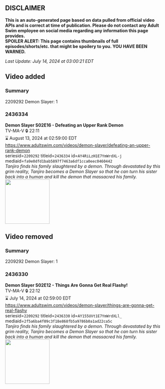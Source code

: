 ## DISCLAIMER
**This is an auto-generated page based on data pulled from official video APIs and is correct at time of publication. Please do not contact any Adult Swim employee on social media regarding any information this page provides.**  
**SPOILER ALERT: This page contains thumbnails of full episodes/shorts/etc. that might be spoilery to you. YOU HAVE BEEN WARNED.**  

_Last Update: July 14, 2024 at 03:00:21 EDT_
## Video added
### Summary
2209292 Demon Slayer: 1  
### 2436334
**Demon Slayer S02E16 - Defeating an Upper Rank Demon**  
TV-MA-V 🔒 22:11  
⌛ August 13, 2024 at 02:59:00 EDT  
https://www.adultswim.com/videos/demon-slayer/defeating-an-upper-rank-demon  
seriesid=`2209292` titleid=`2436334` id=`AY4RiLzH1E7YmWrdXL-j` mediaid=`fa9e0dfd1bab5897f7463a6df1cca0eec0460442`  
_Tanjiro finds his family slaughtered by a demon. Through devastated by this grim reality, Tanjiro becomes a Demon Slayer so that he can turn his sister back into a human and kill the demon that massacred his family._  
<a href="https://media.cdn.adultswim.com/uploads/20240311/thumbnails/2_243111339358-image.png"><img src="https://media.cdn.adultswim.com/uploads/20240311/thumbnails/2_243111339358-image.png" height="144px" /></a>
## Video removed
### Summary
2209292 Demon Slayer: 1  
### 2436330
**Demon Slayer S02E12 - Things Are Gonna Get Real Flashy!**  
TV-MA-V 🔒 22:12  
⌛ July 14, 2024 at 02:59:00 EDT  
https://www.adultswim.com/videos/demon-slayer/things-are-gonna-get-real-flashy  
seriesid=`2209292` titleid=`2436330` id=`AY155UVt1E7YmWrdXLl_` mediaid=`2f5a6ba4f09c3f18e868fb5a9786b0a1ad22ca5c`  
_Tanjiro finds his family slaughtered by a demon. Through devastated by this grim reality, Tanjiro becomes a Demon Slayer so that he can turn his sister back into a human and kill the demon that massacred his family._  
<a href="https://media.cdn.adultswim.com/uploads/20240212/thumbnails/2_2421216975-image.png"><img src="https://media.cdn.adultswim.com/uploads/20240212/thumbnails/2_2421216975-image.png" height="144px" /></a>
